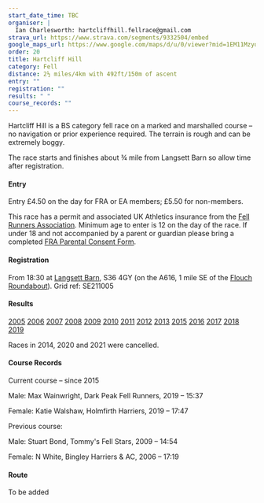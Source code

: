 ```yaml
---
start_date_time: TBC
organiser: |
  Ian Charlesworth: hartcliffhill.fellrace@gmail.com
strava_url: https://www.strava.com/segments/9332504/embed
google_maps_url: https://www.google.com/maps/d/u/0/viewer?mid=1EM11MzyonbhY9uGBGz9TcX9yeOw&hl=en&ll=53.53444107128965%2C-1.6152743120117141&z=12
order: 20
title: Hartcliff Hill
category: Fell
distance: 2½ miles/4km with 492ft/150m of ascent
entry: ""
registration: ""
results: " "
course_records: ""
---
```

Hartcliff Hill is a BS category fell race on a marked and marshalled course &ndash; no navigation or prior experience required. The terrain is rough and can be extremely boggy.

The race starts and finishes about ¾ mile from Langsett Barn so allow time after registration.

#### Entry

Entry £4.50 on the day for FRA or EA members; £5.50 for non-members.

This race has a permit and associated UK Athletics insurance from the [Fell Runners Association](https://www.fellrunner.org.uk/fra/for-organisers). Minimum age to enter is 12 on the day of the race. If under 18 and not accompanied by a parent or guardian please bring a completed [FRA Parental Consent Form](https://races.fellrunner.org.uk/documents/2022/fra-parental-consent-process-form-2022.pdf).

#### Registration

From 18:30 at [Langsett Barn](https://www.google.co.uk/maps/place/Langsett+Barn+Outdoor+Centre/@53.5003511,-1.6853282,17z/data=!3m1!4b1!4m5!3m4!1s0x487bd650d87862bb:0xe1e1bf038b748d28!8m2!3d53.5003511!4d-1.6831395), S36 4GY (on the A616, 1 mile SE of the [Flouch Roundabout](https://www.google.co.uk/maps/place/Flouch+Roundabout,+Sheffield+S36+4AA/@53.5089589,-1.7041355,17z/data=!3m1!4b1!4m5!3m4!1s0x487bd70297198877:0x31271495d144b090!8m2!3d53.5089589!4d-1.7019468)). Grid ref: SE211005

#### Results

[2005](http://fellrunner.org.uk/results/race05/hartcliffe.htm)
[2006](http://fellrunner.org.uk/results/race06/hartcliffe.txt)
[2007](http://fellrunner.org.uk/results/race07/hartcliffehill.txt)
[2008](http://fellrunner.org.uk/results/race08/hartcliffe08.txt)
[2009](http://fellrunner.org.uk/results/race09/09_hartcliffe.html)
[2010](http://fellrunner.org.uk/results/race10/10_hartcliff_hill.html)
[2011](http://fellrunner.org.uk/results.php?id=650)
[2012](http://fellrunner.org.uk/results.php?id=1246)
[2013](http://fellrunner.org.uk/results.php?id=1847)
[2015](https://pfrac.chrishodgson.co.uk/static/results/hartcliff-hill/hartcliff-2015-results.pdf)
[2016](https://pfrac.chrishodgson.co.uk/static/results/hartcliff-hill/hartcliff-2016-results.pdf)
[2017](https://pfrac.chrishodgson.co.uk/static/results/hartcliff-hill/hartcliff-2017-results.pdf)
[2018](https://pfrac.chrishodgson.co.uk/static/results/hartcliff-hill/hartcliff-2018-results.pdf)
[2019](https://pfrac.chrishodgson.co.uk/static/results/hartcliff-hill/hartcliff-2019-results.pdf)

Races in 2014, 2020 and 2021 were cancelled.

#### Course Records

Current course &ndash; since 2015

Male: Max Wainwright, Dark Peak Fell Runners, 2019 &ndash; 15:37

Female: Katie Walshaw, Holmfirth Harriers, 2019 &ndash; 17:47

Previous course:

Male: Stuart Bond, Tommy's Fell Stars, 2009 &ndash; 14:54

Female: N White, Bingley Harriers & AC, 2006 &ndash; 17:19

#### Route

To be added
